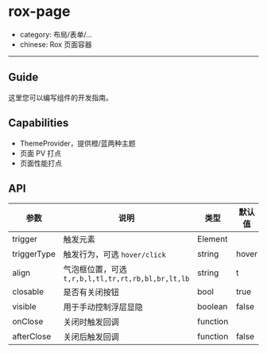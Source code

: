 # rox-page

- category: 布局/表单/...
- chinese: Rox 页面容器

---

## Guide

这里您可以编写组件的开发指南。

## Capabilities

* ThemeProvider，提供橙/蓝两种主题
* 页面 PV 打点
* 页面性能打点

## API

| 参数 | 说明 | 类型 | 默认值 |
|-----------|------------------------------------------|---------------|--------|
| trigger | 触发元素 | Element | |
| triggerType | 触发行为，可选 `hover/click` | string | hover |
| align | 气泡框位置，可选 `t,r,b,l,tl,tr,rt,rb,bl,br,lt,lb` | string | t |
| closable | 是否有关闭按钮 | bool | true |
| visible | 用于手动控制浮层显隐 | boolean | false |
| onClose | 关闭时触发回调 | function | |
| afterClose | 关闭后触发回调 | function | false |
